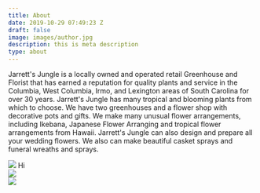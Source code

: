 ```yaml
---
title: About
date: 2019-10-29 07:49:23 Z
draft: false
image: images/author.jpg
description: this is meta description
type: about
---
```


Jarrett's Jungle is a locally owned and operated retail Greenhouse and Florist that has earned a reputation for quality plants and service in the Columbia, West Columbia, Irmo, and Lexington areas of South Carolina for over 30 years. Jarrett's Jungle has many tropical and blooming plants from which to choose. We have two greenhouses and a flower shop with decorative pots and gifts. We make many unusual flower arrangements, including Ikebana, Japanese Flower Arranging and tropical flower arrangements from Hawaii. Jarrett's Jungle can also design and prepare all your wedding flowers. We also can make beautiful casket sprays and funeral wreaths and sprays.

<div class="container">
<div class="row">
<div class="col-6">
<img src="https://www.jarrettsjungle.com/photos/tropical/greenhouse.jpg">
Hi
</div>
<div class="col-6">
<img src="https://www.jarrettsjungle.com/photos/tropical/greenhouse.jpg">
</div>
<div class="col-6">
<img src="https://www.jarrettsjungle.com/photos/tropical/greenhouse.jpg">
</div>
</div>
</div>
